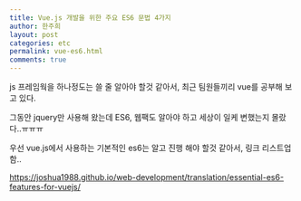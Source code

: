 ```yaml
---
title: Vue.js 개발을 위한 주요 ES6 문법 4가지
author: 한주희
layout: post
categories: etc
permalink: vue-es6.html
comments: true
---
```


js 프레임웍을 하나정도는 쓸 줄 알아야 할것 같아서, 최근 팀원들끼리 vue를 공부해 보고 있다.  
  
그동안 jquery만 사용해 왔는데 ES6, 웹팩도 알아야 하고 세상이 일케 변했는지 몰랐다..ㅠㅠㅠ  

우선 vue.js에서 사용하는 기본적인 es6는 알고 진행 해야 할것 같아서, 링크 리스트업함..  

https://joshua1988.github.io/web-development/translation/essential-es6-features-for-vuejs/
